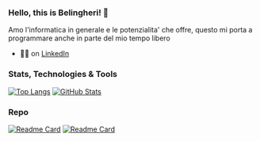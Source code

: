 ### Hello, this is Belingheri! 👋

Amo l'informatica in generale e le potenzialita' che offre, questo mi porta a programmare anche in parte del mio tempo libero

- 👨‍💼 on [LinkedIn](https://www.linkedin.com/in/riccardo-belingheri/)

### Stats, Technologies & Tools


[![Top Langs](https://github-readme-stats.vercel.app/api/top-langs/?username=belingheri&theme=blue-green)](https://github.com/belingheri)
[![GitHub Stats](https://github-readme-stats.vercel.app/api?username=belingheri&line_height=31.5&theme=blue-green&show_icons=true&count_private=true&include_all_commits=true)](https://github.com/belingheri)

### Repo

[![Readme Card](https://github-readme-stats.vercel.app/api/pin/?username=belingheri&repo=chooser&show_owner=true&title_color=fff&icon_color=f9f9f9&text_color=9f9f9f&bg_color=151515)](https://github.com/belingheri/chooser)
[![Readme Card](https://github-readme-stats.vercel.app/api/pin/?username=belingheri&repo=splitter&show_owner=true&title_color=fff&icon_color=f9f9f9&text_color=9f9f9f&bg_color=151515)](https://github.com/belingheri/splitter)

